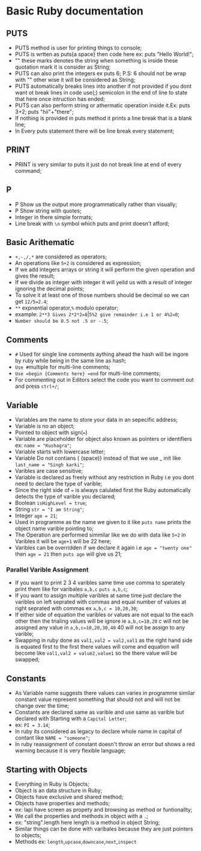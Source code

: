 # Basic Ruby documentation
 ## PUTS
  - PUTS method is user for printing things to console;
  - PUTS is wrtten as puts{a space} then code here ex: puts "Hello World!";
  - "" these marks denotes the string when something is inside these quotation mark it is consider as String;
  - PUTS can also print the integers ex puts 6; P.S: 6 should not be wrap with "" other wise it will be considered as String;
  - PUTS automatically breaks lines into another if not provided if you dont want ot break lines in code use(;) semicolon in the end of line to state that here once intruction has ended;
  - PUTS can also perform string or athermatic operation inside it.Ex: puts 3+2; puts "hii"+"there";
  - If nothing is provided in puts method it prints a line break that is a blank line;
  - In Every puts statement there will be line break every statement;
 ## PRINT
  - PRINT is very similar to puts it just do not break line at end of every command;
 ## P
  - P Show us the output more programmatically rather than visually;
  - P Show string with quotes;
  - Integer in there simple formats;
  - Line break with `\n` symbol which puts and print doesn't afford;
 ## Basic Arithematic
  - `+,-,/,*` are considered as operators;
  - An operations like `5+2` is considered as expression;
  - If we add integers arrays or string it will perform the given operation and gives the result;
  - If we divide as integer with integer it will yeild us with a result of integer ignoring the decimal points;
  - To solve it at least one of those numbers should be decimal so we can get `12/5=2.4`;
  - `**` expnential operator,`%` modulo operator;
  - example: `2**3 Gives 2*2*2=8`|`5%2 give remainder i.e 1 or 4%2=0`;
  - `Number should be 0.5 not .5 or -.5`; 
 ## Comments
  - `#` Used for single line comments aything ahead the hash will be ingore by ruby while being in the same line as hash;
  - `Use #`multiple for multi-line comments;
  - `Use =begin {Comments here} =end` for multi-line comments;
  - For commenting out in Editors select the code you want to comment out and press `ctrl+/`;
 
 ## Variable
  - Variables are the name to store your data in an sepecific address;
  - Variable is no an object;
  - Pointed to object with sign(`=`)
  - Variable are placeholder for object also known as pointers or identifiers ex: `name = "Kushagra"`;
  - Variable starts with lowercase letter;
  - Variable Do not contians { (space)} instead of that we use _ init like `last_name = "Singh karki"`;
  - Varibles are case sensitive;
  - Variable is declared as freely without any restriction in Ruby i.e you dont need to declare the type of varible;
  - Since the right side of `=` is always calulated first the Ruby automatically detects the type of varible you declared;
  - Boolean `isHighLevel = true`;
  - String `str = "I am String"`;
  - Integer `age = 21`;
  - Used in programme as the name we given to it like `puts name` prints the object name varible pointing to;
  - The Operation are performed simmilar like we do with data like `5+2` in Varibles it will be `age+1` will be 22 here;
  - Varibles can be overridden if we declare it again i.e `age = "twenty one"` then `age = 21` then `puts age` will give us 21;
  ### Parallel Varible Assignment
  - If you want to print 2 3 4 varibles same time use comma to sperately print them like for varibales `a,b,c` `puts a,b,c`;
  - If you want to assign multiple varibles at same time just declare the varibles on left seprated with commas and equal number of values at right seprated with commas ex `a,b,c = 10,20,30`;
  - If either side of equation the varibles or values are not equal to the each other then the trialing values will be ignore ie `a,b,c=10,20` c will not be assigned any value in `a,b,c=10,20,30,40` 40 will not be assign to any varible;
  - Swapping in ruby done as `val1,val2 = val2,val1` as the right hand side is equated first to the first there values will come and equation will become like `val1,val2 = value2,value1` so the there value will be swapped;
 ## Constants
  - As Variable name suggests there values can varies in programme similar constant value represent something that should not and will not be change over the time;
  - Constants are declared same as varible and use same as varible but declared with Starting with a `Capital Letter`;
  - ex: `PI = 3.14`;
  - In ruby its considered as legacy to declare whole name in capital of contant like `NAME = "someone"`;
  - In ruby reassignment of constant doesn't throw an error but shows a red warning because it is very flexible language;

 ## Starting with Objects
  - Everything in Ruby is Objects;
  - Object is an data structure in Ruby;
  - Objects have exclusive and shared method;
  - Objects have properties and methods;
  - ex: lapi have screen as propety and browsing as method or funtionallty;
  - We call the properties and methods in object with a `.`;
  - ex: "string".length here length is a method in object String;
  - Similar things can be done with varibales because they are just pointers to objects;
  - Methods ex: `length`,`upcase`,`downcase`,`next`,`inspect`
